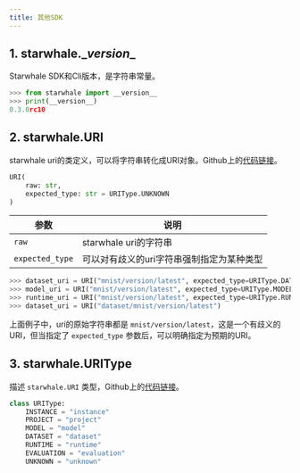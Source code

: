 ```yaml
---
title: 其他SDK
---
```


## 1. starwhale.\__version__

Starwhale SDK和Cli版本，是字符串常量。

```python
>>> from starwhale import __version__
>>> print(__version__)
0.3.0rc10
```

## 2. starwhale.URI

starwhale uri的类定义，可以将字符串转化成URI对象。Github上的[代码链接](https://github.com/star-whale/starwhale/blob/dc6e6fdeae2f7c5bd0e72ccd8fb50768b1ce0826/client/starwhale/base/uri.py)。

```python
URI(
    raw: str,
    expected_type: str = URIType.UNKNOWN
)
```

|参数|说明|
|---|---|
|`raw`| starwhale uri的字符串 |
|`expected_type`| 可以对有歧义的uri字符串强制指定为某种类型 |

```python
>>> dataset_uri = URI("mnist/version/latest", expected_type=URIType.DATASET)
>>> model_uri = URI("mnist/version/latest", expected_type=URIType.MODEL)
>>> runtime_uri = URI("mnist/version/latest", expected_type=URIType.RUNTIME)
>>> dataset_uri = URI("dataset/mnist/version/latest")
```

上面例子中，uri的原始字符串都是 `mnist/version/latest`，这是一个有歧义的URI，但当指定了 `expected_type` 参数后，可以明确指定为预期的URI。

## 3. starwhale.URIType

描述 `starwhale.URI` 类型，Github上的[代码链接](https://github.com/star-whale/starwhale/blob/dc6e6fdeae2f7c5bd0e72ccd8fb50768b1ce0826/client/starwhale/base/type.py)。

```python
class URIType:
    INSTANCE = "instance"
    PROJECT = "project"
    MODEL = "model"
    DATASET = "dataset"
    RUNTIME = "runtime"
    EVALUATION = "evaluation"
    UNKNOWN = "unknown"
```
